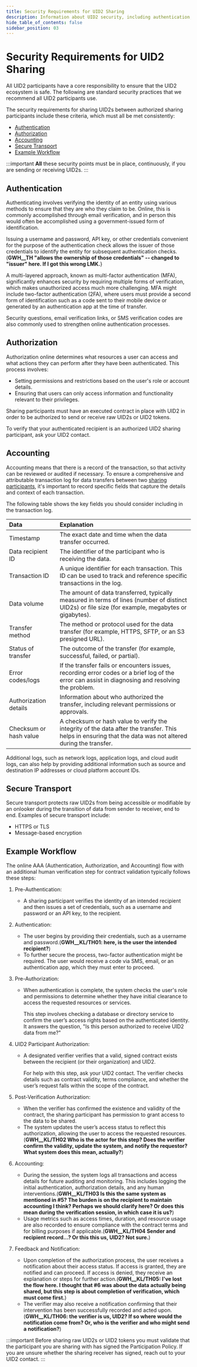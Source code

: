 ```yaml
---
title: Security Requirements for UID2 Sharing
description: Information about UID2 security, including authentication, authorization, accounting, and secure transport.
hide_table_of_contents: false
sidebar_position: 03
---
```


# Security Requirements for UID2 Sharing

All UID2 participants have a core responsibility to ensure that the UID2 ecosystem is safe. The following are standard security practices that we recommend all UID2 participants use.

The security requirements for sharing UID2s between authorized sharing participants include these criteria, which must all be met consistently:

- [Authentication](#authentication)
- [Authorization](#authorization)
- [Accounting](#accounting)
- [Secure Transport](#secure-transport)
- [Example Workflow](#example-workflow)

:::important
**All** these security points must be in place, continuously, if you are sending or receiving UID2s.
:::

## Authentication

Authenticating involves verifying the identity of an entity using various methods to ensure that they are who they claim to be. Online, this is commonly accomplished through email verification, and in person this would often be accomplished using a government-issued form of identification.

Issuing a username and password, API key, or other credentials convenient for the purpose of the authentication check allows the issuer of those credentials to identify the entity for subsequent authentication checks. (**GWH__TH "allows the ownership of those credentials" -- changed to "issuer" here. If I got this wrong LMK.**}

A multi-layered approach, known as multi-factor authentication (MFA), significantly enhances security by requiring multiple forms of verification, which makes unauthorized access much more challenging. MFA might include two-factor authentication (2FA), where users must provide a second form of identification such as a code sent to their mobile device or generated by an authentication app at the time of transfer.

Security questions, email verification links, or SMS verification codes are also commonly used to strengthen online authentication processes.

## Authorization

Authorization online determines what resources a user can access and what actions they can perform after they have been authenticated. This process involves:

- Setting permissions and restrictions based on the user's role or account details.
- Ensuring that users can only access information and functionality relevant to their privileges.

Sharing participants must have an executed contract in place with UID2 in order to be authorized to send or receive raw UID2s or UID2 tokens.

To verify that your authenticated recipient is an authorized UID2 sharing participant, ask your UID2 contact.

## Accounting

Accounting means that there is a record of the transaction, so that activity can be reviewed or audited if necessary. To ensure a comprehensive and attributable transaction log for data transfers between two [sharing participants](ref-info/glossary-uid.md#gl-sharing-participant), it's important to record specific fields that capture the details and context of each transaction.

The following table shows the key fields you should consider including in the transaction log.

| Data | Explanation |
| :--- | :--- |
| Timestamp | The exact date and time when the data transfer occurred. |
| Data recipient ID | The identifier of the participant who is receiving the data. |
| Transaction ID | A unique identifier for each transaction. This ID can be used to track and reference specific transactions in the log. |
| Data volume | The amount of data transferred, typically measured in terms of lines (number of distinct UID2s) or file size (for example, megabytes or gigabytes). |
| Transfer method | The method or protocol used for the data transfer (for example, HTTPS, SFTP, or an S3 presigned URL). |
| Status of transfer | The outcome of the transfer (for example, successful, failed, or partial). |
| Error codes/logs | If the transfer fails or encounters issues, recording error codes or a brief log of the error can assist in diagnosing and resolving the problem. |
| Authorization details | Information about who authorized the transfer, including relevant permissions or approvals. |
| Checksum or hash value | A checksum or hash value to verify the integrity of the data after the transfer. This helps in ensuring that the data was not altered during the transfer. |

Additional logs, such as network logs, application logs, and cloud audit logs, can also help by providing additional information such as source and destination IP addresses or cloud platform account IDs.

## Secure Transport

Secure transport protects raw UID2s from being accessible or modifiable by an onlooker during the transition of data from sender to receiver, end to end. Examples of secure transport include:

- HTTPS or TLS
- Message-based encryption

## Example Workflow
The online AAA (Authentication, Authorization, and Accounting) flow with an additional human verification step for contract validation typically follows these steps:

1. Pre-Authentication:
   - A sharing participant verifies the identity of an intended recipient and then issues a set of credentials, such as a username and password or an API key, to the recipient.

2. Authentication:
   - The user begins by providing their credentials, such as a username and password.(**GWH__KL/TH01: here, is the user the intended recipient?**)
   - To further secure the process, two-factor authentication might be required. The user would receive a code via SMS, email, or an authentication app, which they must enter to proceed.

3. Pre-Authorization:
   - When authentication is complete, the system checks the user's role and permissions to determine whether they have initial clearance to access the requested resources or services.
   
     This step involves checking a database or directory service to confirm the user’s access rights based on the authenticated identity. It answers the question, "Is this person authorized to receive UID2 data from me?"

4. UID2 Participant Authorization:
   - A designated verifier verifies that a valid, signed contract exists between the recipient (or their organization) and UID2.
   
     For help with this step, ask your UID2 contact. The verifier checks details such as contract validity, terms compliance, and whether the user’s request falls within the scope of the contract.

5. Post-Verification Authorization:
   - When the verifier has confirmed the existence and validity of the contract, the sharing participant has permission to grant access to the data to be shared.
   - The system updates the user’s access status to reflect this authorization, allowing the user to access the requested resources. (**GWH__KL/TH02 Who is the actor for this step? Does the verifier confirm the validity, update the system, and notify the requestor? What system does this mean, actually?**)

6. Accounting:
   - During the session, the system logs all transactions and access details for future auditing and monitoring. This includes logging the initial authentication, authorization details, and any human interventions.(**GWH__KL/TH03 Is this the same system as mentioned in #5? The burden is on the recipient to maintain accounting I think? Perhaps we should clarify here? Or does this mean during the verification session, in which case it is us?**)
   - Usage metrics such as access times, duration, and resource usage are also recorded to ensure compliance with the contract terms and for billing purposes if applicable.(**GWH__KL/TH04 Sender and recipient record...? Or this this us, UID2? Not sure.**)

7. Feedback and Notification:
   - Upon completion of the authorization process, the user receives a notification about their access status. If access is granted, they are notified and can proceed. If access is denied, they receive an explanation or steps for further action.(**GWH__KL/TH05: I've lost the flow here. I thought that #6 was about the data actually being shared, but this step is about completion of verification, which must come first.**)
   - The verifier may also receive a notification confirming that their intervention has been successfully recorded and acted upon.(**GWH__KL/TH06: the verifier is us, UID2? If so where would the notification come from? Or, who is the verifier and who might send a notification?**)

:::important
Before sharing raw UID2s or UID2 tokens you must validate that the participant you are sharing with has signed the Participation Policy. If you are unsure whether the sharing receiver has signed, reach out to your UID2 contact.
:::